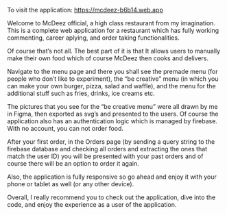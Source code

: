To visit the application: https://mcdeez-b6b14.web.app

Welcome to McDeez official, a high class restaurant from my imagination.
This is a complete web application for a restaurant which has fully working commenting, career aplying, and order taking functionalities.

Of course that’s not all. The best part of it is that It allows users to manually make their own food which of course McDeez then cooks and delivers. 

Navigate to the menu page and there you shall see the premade menu (for people who don’t like to experiment), the “be creative” menu (in which you can make your own burger, pizza, salad and waffle), and the menu for the additional stuff such as fries, drinks, ice creams etc.

The pictures that you see for the “be creative menu” were all drawn by me in Figma, then exported as svg’s and presented to the users. 
Of course the application also has an authentication logic which is managed by firebase. With no account, you can not order food. 

After your first order, in the Orders page (by sending a query string to the firebase database and checking all orders and extracting the ones that match the user ID) you will be presented with your past orders and of course there will be an option to order it again. 

Also, the application is fully responsive so go ahead and enjoy it with your phone or tablet as well (or any other device). 

Overall, I really recommend you to check out the application, dive into the code, and enjoy the experience as a user of the application. 
